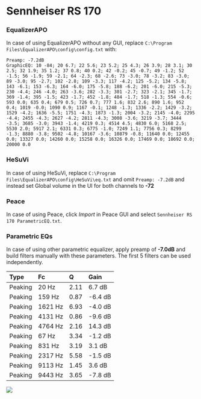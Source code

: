 # Sennheiser RS 170

### EqualizerAPO
In case of using EqualizerAPO without any GUI, replace `C:\Program Files\EqualizerAPO\config\config.txt`
with:
```
Preamp: -7.2dB
GraphicEQ: 10 -84; 20 6.7; 22 5.6; 23 5.2; 25 4.3; 26 3.9; 28 3.1; 30 2.5; 32 1.9; 35 1.2; 37 0.8; 40 0.2; 42 -0.2; 45 -0.7; 49 -1.2; 52 -1.5; 56 -1.9; 59 -2.1; 64 -2.3; 68 -2.6; 73 -3.0; 78 -3.2; 83 -3.0; 89 -3.0; 95 -2.7; 102 -2.8; 109 -3.3; 117 -4.2; 125 -5.2; 134 -5.8; 143 -6.1; 153 -6.3; 164 -6.0; 175 -5.8; 188 -6.2; 201 -6.0; 215 -5.3; 230 -4.4; 246 -4.0; 263 -3.6; 282 -3.3; 301 -2.7; 323 -2.1; 345 -1.7; 369 -1.4; 395 -1.5; 423 -1.7; 452 -1.8; 484 -1.7; 518 -1.3; 554 -0.6; 593 0.0; 635 0.4; 679 0.5; 726 0.7; 777 1.6; 832 2.6; 890 1.6; 952 0.4; 1019 -0.0; 1090 0.9; 1167 -0.1; 1248 -1.3; 1336 -2.2; 1429 -3.2; 1529 -4.2; 1636 -5.5; 1751 -4.3; 1873 -1.3; 2004 -3.2; 2145 -4.0; 2295 -4.4; 2455 -4.3; 2627 -4.2; 2811 -4.3; 3008 -3.6; 3219 -3.7; 3444 -3.5; 3685 -3.0; 3943 -1.4; 4219 0.3; 4514 4.5; 4830 6.0; 5168 2.5; 5530 2.0; 5917 2.1; 6331 0.3; 6775 -1.0; 7249 1.1; 7756 0.3; 8299 -1.3; 8880 -3.8; 9502 -4.8; 10167 -3.6; 10879 -0.8; 11640 0.0; 12455 0.0; 13327 0.0; 14260 0.0; 15258 0.0; 16326 0.0; 17469 0.0; 18692 0.0; 20000 0.0
```

### HeSuVi
In case of using HeSuVi, replace `C:\Program Files\EqualizerAPO\config\HeSuVi\eq.txt` and omit `Preamp:
-7.2dB` and instead set Global volume in the UI for both channels to **-72**

### Peace
In case of using Peace, click *Import* in Peace GUI and select `Sennheiser RS 170 ParametricEQ.txt`.

### Parametric EQs
In case of using other parametric equalizer, apply preamp of **-7.0dB** and build filters manually with
these parameters. The first 5 filters can be used independently.

| Type    | Fc      |    Q | Gain    |
|:--------|:--------|:-----|:--------|
| Peaking | 20 Hz   | 2.11 | 6.7 dB  |
| Peaking | 159 Hz  | 0.87 | -6.4 dB |
| Peaking | 1621 Hz | 6.93 | -4.0 dB |
| Peaking | 4131 Hz | 0.86 | -9.6 dB |
| Peaking | 4764 Hz | 2.16 | 14.3 dB |
| Peaking | 67 Hz   | 3.34 | -1.2 dB |
| Peaking | 831 Hz  | 3.19 | 3.1 dB  |
| Peaking | 2317 Hz | 5.58 | -1.5 dB |
| Peaking | 9113 Hz | 1.45 | 3.6 dB  |
| Peaking | 9443 Hz | 3.65 | -7.8 dB |

![](https://raw.githubusercontent.com/jaakkopasanen/AutoEq/master/results/headphonecom/sbaf-serious/Sennheiser%20RS%20170/Sennheiser%20RS%20170.png)